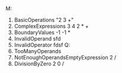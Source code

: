 M:
1. BasicOperations "2 3 +"
2. ComplexExpressions 3 4 2 * +
3. BoundaryValues -1 -1 *
4. InvalidOperand sfd
5. InvalidOperator  fdsf
Q:
6. TooManyOperands
7. NotEnoughOperandsEmptyExpression 2 /
8. DivisionByZero 2 0 /
